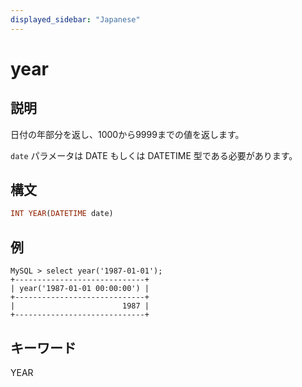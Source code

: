```yaml
---
displayed_sidebar: "Japanese"
---
```


# year

## 説明

日付の年部分を返し、1000から9999までの値を返します。

`date` パラメータは DATE もしくは DATETIME 型である必要があります。

## 構文

```Haskell
INT YEAR(DATETIME date)
```

## 例

```Plain Text
MySQL > select year('1987-01-01');
+-----------------------------+
| year('1987-01-01 00:00:00') |
+-----------------------------+
|                        1987 |
+-----------------------------+
```

## キーワード

YEAR
